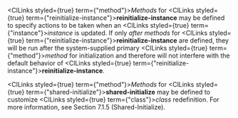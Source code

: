  



<ClLinks styled={true} term={"method"}><i>Methods</i></ClLinks> for <ClLinks styled={true} term={"reinitialize-instance"}><b>reinitialize-instance</b></ClLinks> may be defined to specify actions to be taken when an <ClLinks styled={true} term={"instance"}><i>instance</i></ClLinks> is updated. If only *after methods* for <ClLinks styled={true} term={"reinitialize-instance"}><b>reinitialize-instance</b></ClLinks> are defined, they will be run after the system-supplied primary <ClLinks styled={true} term={"method"}><i>method</i></ClLinks> for initialization and therefore will not interfere with the default behavior of <ClLinks styled={true} term={"reinitialize-instance"}><b>reinitialize-instance</b></ClLinks>. 



<ClLinks styled={true} term={"method"}><i>Methods</i></ClLinks> for <ClLinks styled={true} term={"shared-initialize"}><b>shared-initialize</b></ClLinks> may be defined to customize <ClLinks styled={true} term={"class"}><i>class</i></ClLinks> redefinition. For more information, see Section 7.1.5 (Shared-Initialize). 







 



 



